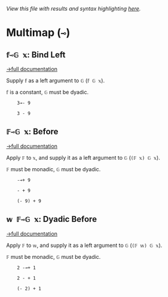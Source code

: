 *View this file with results and syntax highlighting [here](https://saltytine.github.io/BQN/help/before_bind.html).*

# Multimap (`⊸`)

## `𝕗⊸𝔾 𝕩`: Bind Left
[→full documentation](../doc/hook.md#bind)

Supply `𝕗` as a left argument to `𝔾` (`𝕗 𝔾 𝕩`).

`𝕗` is a constant, `𝔾` must be dyadic.

        3⊸- 9

        3 - 9



## `𝔽⊸𝔾 𝕩`: Before
[→full documentation](../doc/hook.md)

Apply `𝔽` to `𝕩`, and supply it as a left argument to `𝔾` (`(𝔽 𝕩) 𝔾 𝕩`).

`𝔽` must be monadic, `𝔾` must be dyadic.

        -⊸+ 9

        - + 9

        (- 9) + 9



## `𝕨 𝔽⊸𝔾 𝕩`: Dyadic Before
[→full documentation](../doc/hook.md)

Apply `𝔽` to `𝕨`, and supply it as a left argument to `𝔾` (`(𝔽 𝕨) 𝔾 𝕩`).

`𝔽` must be monadic, `𝔾` must be dyadic.

        2 -⊸+ 1

        2 - + 1

        (- 2) + 1

